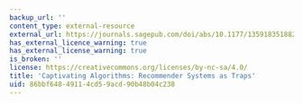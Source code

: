 ```yaml
---
backup_url: ''
content_type: external-resource
external_url: https://journals.sagepub.com/doi/abs/10.1177/1359183518820366
has_external_licence_warning: true
has_external_license_warning: true
is_broken: ''
license: https://creativecommons.org/licenses/by-nc-sa/4.0/
title: 'Captivating Algorithms: Recommender Systems as Traps'
uid: 86bbf648-4911-4cd5-9acd-90b48b04c238
---
```

